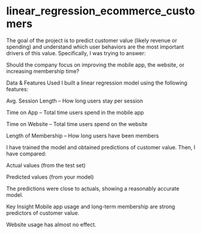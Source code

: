 # linear_regression_ecommerce_customers
The goal of the project is to predict customer value (likely revenue or spending) and understand which user behaviors are the most important drivers of this value. Specifically, I was trying to answer:

Should the company focus on improving the mobile app, the website, or increasing membership time?


Data & Features Used
I built a linear regression model using the following features:

Avg. Session Length – How long users stay per session

Time on App – Total time users spend in the mobile app

Time on Website – Total time users spend on the website

Length of Membership – How long users have been members

I have trained the model and obtained predictions of customer value. Then, I have compared:

Actual values (from the test set)

Predicted values (from your model)

The predictions were close to actuals, showing a reasonably accurate model.


Key Insight
Mobile app usage and long-term membership are strong predictors of customer value.

Website usage has almost no effect.
